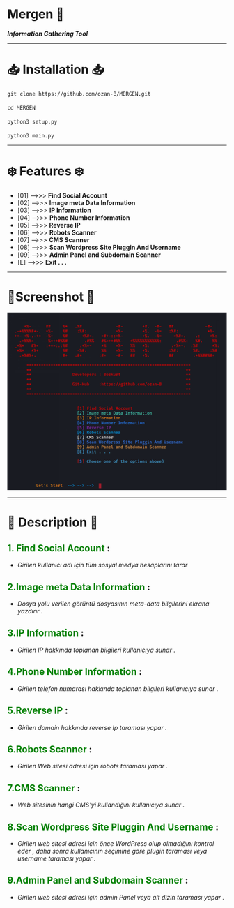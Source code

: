 # Mergen :link:	

__*Information Gathering Tool*__


*************

# :inbox_tray: Installation :inbox_tray:

    git clone https://github.com/ozan-B/MERGEN.git

    cd MERGEN

    python3 setup.py

    python3 main.py


****************
# :snowflake:	 Features :snowflake:	



- [01]  -->>>  **Find Social Account**
- [02]  -->>>  **Image meta Data Information**
- [03]  -->>>  **IP Information**
- [04]  -->>>  **Phone Number Information**
- [05]  -->>>  **Reverse IP**
- [06]  -->>>  **Robots Scanner**
- [07]  -->>>  **CMS Scanner**
- [08]  -->>>  **Scan Wordpress Site Pluggin And Username**
- [09]  -->>>  **Admin Panel and Subdomain Scanner**
- [E]  -->>>  **Exit . . .**
********

# :camera_flash:Screenshot   :camera_flash:
<img src="Screenshot_2024-03-10_08-02-56.png" alt="alt yazı" width="720">

*********



# :pencil: Description :pencil:

## **<span style="color:green">1. Find Social Account** :</span>   
* *Girilen kullanıcı adı  için tüm sosyal medya hesaplarını tarar*



## **<span style="color:green">2.Image meta Data Information** :</span>   

*  *Dosya yolu verilen görüntü dosyasının meta-data bilgilerini ekrana yazdırır .*


## **<span style="color:green">3.IP Information** :</span> 
*   *Girilen IP hakkında toplanan bilgileri kullanıcıya sunar .*


## **<span style="color:green">4.Phone Number Information** :</span>
*   *Girilen telefon numarası hakkında toplanan bilgileri kullanıcıya sunar .* 

## **<span style="color:green">5.Reverse IP** :</span>    
*  *Girilen domain hakkında reverse Ip taraması yapar .*


## **<span style="color:green">6.Robots Scanner** :</span> 
*   *Girilen Web sitesi adresi için robots taraması yapar .*


## **<span style="color:green">7.CMS Scanner** :</span>  

*  *Web sitesinin hangi CMS'yi kullandığını kullanıcıya sunar .*


## **<span style="color:green">8.Scan Wordpress Site Pluggin And Username** :</span>   

*   *Girilen web sitesi adresi için önce WordPress olup olmadığını kontrol eder , daha sonra kullanıcının seçimine göre plugin taraması veya username taraması yapar .*


## **<span style="color:green">9.Admin Panel and Subdomain Scanner** :</span>     
*   *Girilen web sitesi adresi için admin Panel veya alt dizin taraması yapar .*

